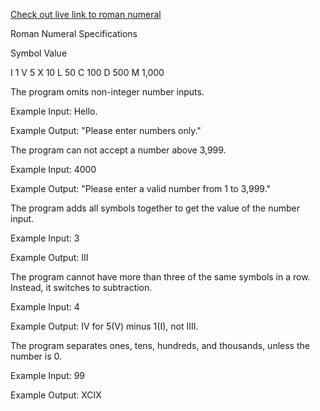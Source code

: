[Check out live link to roman numeral](https://panatdacatlin.github.io/roman-numeral/)


Roman Numeral Specifications


Symbol  Value

I       1
V       5
X       10
L       50
C       100
D       500
M       1,000


The program omits non-integer number inputs.

Example Input: Hello.

Example Output: "Please enter numbers only."

The program can not accept a number above 3,999.

Example Input: 4000

Example Output: "Please enter a valid number from 1 to 3,999."

The program adds all symbols together to get the value of the number input.

Example Input: 3

Example Output: III

The program cannot have more than three of the same symbols in a row. Instead, it switches to subtraction.

Example Input: 4

Example Output: IV for 5(V) minus 1(I), not IIII.

The program separates ones, tens, hundreds, and thousands, unless the number is 0.

Example Input: 99

Example Output: XCIX
